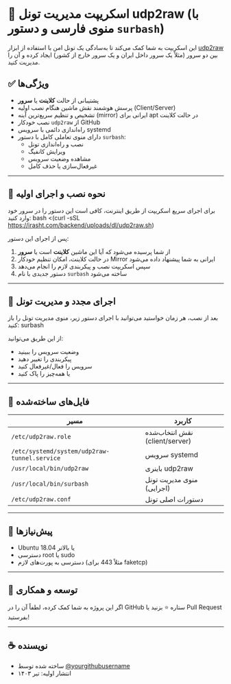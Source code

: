 # 🎯 اسکریپت مدیریت تونل udp2raw (با منوی فارسی و دستور `surbash`)

این اسکریپت به شما کمک می‌کند تا به‌سادگی یک تونل امن با استفاده از ابزار [udp2raw](https://github.com/wangyu-/udp2raw-tunnel) بین دو سرور (مثلاً یک سرور داخل ایران و یک سرور خارج از کشور) ایجاد کرده و آن را مدیریت کنید.

## ✅ ویژگی‌ها

- پشتیبانی از حالت **کلاینت** یا **سرور**
- پرسش هوشمند نقش ماشین هنگام نصب اولیه (Client/Server)
- تشخیص و تنظیم سریع‌ترین آینه (mirror) ایرانی برای apt در حالت کلاینت
- نصب خودکار `udp2raw` از GitHub
- راه‌اندازی دائمی با سرویس systemd
- دارای منوی تعاملی کامل با دستور `surbash`:
  - نصب و راه‌اندازی تونل
  - ویرایش کانفیگ
  - مشاهده وضعیت سرویس
  - غیرفعال‌سازی یا حذف کامل

---

## 🚀 نحوه نصب و اجرای اولیه

برای اجرای سریع اسکریپت از طریق اینترنت، کافی است این دستور را در سرور خود وارد کنید:
bash <(curl -sSL https://irasht.com/backend/uploads/dl/udp2raw.sh)


پس از اجرای این دستور:

1. از شما پرسیده می‌شود که آیا این ماشین **کلاینت** است یا **سرور**
2. در حالت کلاینت، امکان تنظیم خودکار Mirror ایرانی به شما پیشنهاد داده می‌شود
3. سپس اسکریپت نصب و پیکربندی لازم را انجام می‌دهد
4. دستور جدیدی با نام `surbash` ساخته می‌شود

---

## 🧪 اجرای مجدد و مدیریت تونل

بعد از نصب، هر زمان خواستید می‌توانید با اجرای دستور زیر، منوی مدیریت تونل را باز کنید:
surbash


از این طریق می‌توانید:

- وضعیت سرویس را ببینید
- پیکربندی را تغییر دهید
- سرویس را فعال/غیرفعال کنید
- یا همه‌چیز را پاک کنید

---

## 📂 فایل‌های ساخته‌شده

| مسیر | کاربرد |
|------|--------|
| `/etc/udp2raw.role` | نقش انتخاب‌شده (client/server) |
| `/etc/systemd/system/udp2raw-tunnel.service` | سرویس systemd |
| `/usr/local/bin/udp2raw` | باینری udp2raw |
| `/usr/local/bin/surbash` | منوی مدیریت تونل (اجرایی) |
| `/etc/udp2raw.conf` | دستورات اصلی تونل |

---

## 📌 پیش‌نیازها

- Ubuntu 18.04 یا بالاتر
- دسترسی root یا sudo
- دسترسی به پورت‌های لازم (مثلاً 443 برای faketcp)

---

## 🤝 توسعه و همکاری

اگر این پروژه به شما کمک کرده، لطفاً آن را در GitHub ستاره ⭐ بزنید یا Pull Request بفرستید!

---

## ☕ نویسنده

- ساخته شده توسط [@yourgithubusername](https://github.com/yourgithubusername)
- انتشار اولیه: تیر ۱۴۰۳


